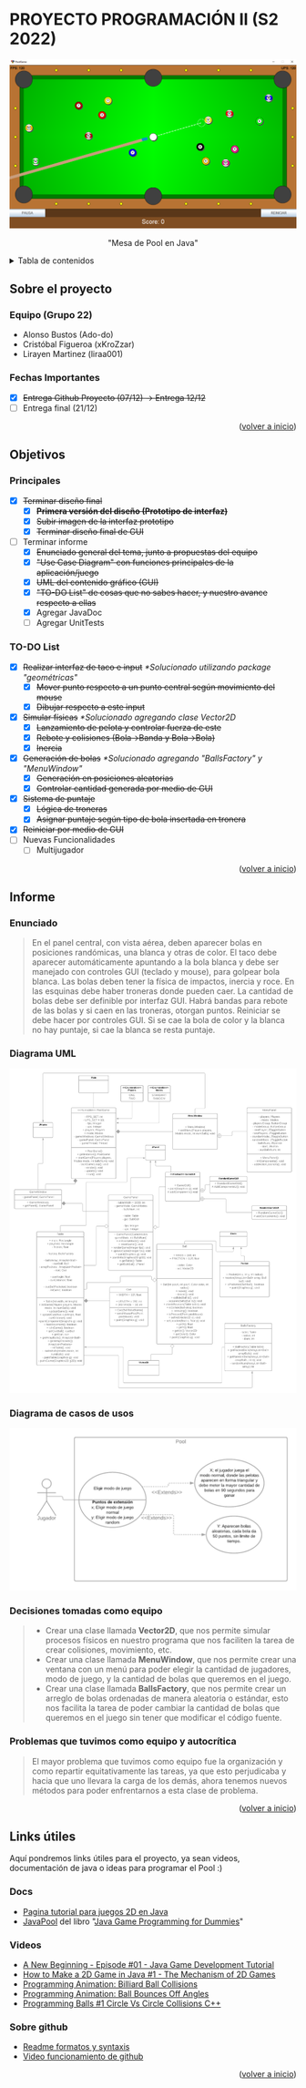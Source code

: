 # PROYECTO PROGRAMACIÓN II (S2 2022)

<div id="top"></div>

<!-- PROJECT LOGO -->
<div align="center">
  </a>
    <img src="/imgs/ss.png" alt="Logo">
  </a>
  <p align="center">
    "Mesa de Pool en Java"
  </p>
</div>

<!-- TABLE OF CONTENTS -->
<details>
  <summary>Tabla de contenidos</summary>
  <ol>
    <li>
      <a href="#sobre-el-proyecto">Sobre el proyecto</a>
    </li>
    <li>
      <a href="#objetivos">Objetivos</a>
    </li>
    <li>
      <a href="#informe">Informe</a>
    </li>
    <li>
      <a href="#links-útiles">Links útiles</a>
    </li>
  </ol>
</details>

## Sobre el proyecto

### Equipo (Grupo 22)

* Alonso Bustos (Ado-do)
* Cristóbal Figueroa (xKroZzar)
* Lirayen Martinez (liraa001)

### Fechas Importantes

* [X] ~~Entrega Github Proyecto (07/12) -> Entrega 12/12~~
* [ ] Entrega final (21/12)

<p align="right">(<a href="#top">volver a inicio</a>)</p>

## Objetivos

### Principales

* [X] ~~Terminar diseño final~~
  * [X] ~~**Primera versión del diseño (Prototipo de interfaz)**~~
  * [X] ~~Subir imagen de la interfaz prototipo~~
  * [X] ~~Terminar diseño final de GUI~~

* [ ] Terminar informe
  * [X] ~~Enunciado general del tema, junto a propuestas del equipo~~
  * [X] ~~"Use Case Diagram" con funciones principales de la aplicación/juego~~
  * [X] ~~UML del contenido gráfico (GUI)~~
  * [X] ~~"TO-DO List" de cosas que no sabes hacer, y nuestro avance respecto a ellas~~
  * [X] Agregar JavaDoc
  * [ ] Agregar UnitTests

### TO-DO List

* [X] ~~Realizar interfaz de taco e input~~  _*Solucionado utilizando package "geométricas"_
  * [X] ~~Mover punto respecto a un punto central según movimiento del mouse~~
  * [X] ~~Dibujar respecto a este input~~

* [X] ~~Simular físicas~~ _*Solucionado agregando clase Vector2D_
  * [X] ~~Lanzamiento de pelota y controlar fuerza de este~~
  * [X] ~~Rebote y colisiones (Bola->Banda y Bola->Bola)~~
  * [X] ~~Inercia~~
* [X] ~~Generación de bolas~~ _*Solucionado agregando "BallsFactory" y "MenuWindow"_
  * [X] ~~Generación en posiciones aleatorias~~
  * [X] ~~Controlar cantidad generada por medio de GUI~~
* [X] ~~Sistema de puntaje~~
  * [X] ~~Lógica de troneras~~
  * [X] ~~Asignar puntaje según tipo de bola insertada en tronera~~
* [X] ~~Reiniciar por medio de GUI~~
* [ ] Nuevas Funcionalidades
  * [ ] Multijugador

<p align="right">(<a href="#top">volver a inicio</a>)</p>

## Informe

### Enunciado

> En el panel central, con vista aérea, deben aparecer bolas en posiciones randómicas, una blanca y otras de color. El taco debe aparecer automáticamente apuntando a la bola blanca y debe ser manejado con controles GUI (teclado y mouse), para golpear bola blanca. Las bolas deben tener la física de impactos, inercia y roce.  En las esquinas debe haber troneras donde pueden caer. La cantidad de bolas debe ser definible por interfaz GUI. Habrá bandas para rebote de las bolas y si caen en las troneras, otorgan puntos.  Reiniciar se debe hacer por controles GUI. Si se cae la bola de color y la blanca no hay puntaje, si cae la blanca se resta puntaje.

### Diagrama UML

<img src="/imgs/diagramaUML.png" alt="UML">

### Diagrama de casos de usos

<img src="/imgs/diagramaCasos.png" alt="CASOS">

### Decisiones tomadas como equipo

> * Crear una clase llamada **Vector2D**, que nos permite simular procesos físicos en nuestro programa que nos faciliten la tarea de crear colisiones, movimiento, etc.
> * Crear una clase llamada **MenuWindow**, que nos permite crear una ventana con un menú para poder elegir la cantidad de jugadores, modo de juego, y la cantidad de bolas que queremos en el juego.
> * Crear una clase llamada **BallsFactory**, que nos permite crear un arreglo de bolas ordenadas de manera aleatoria o estándar, esto nos facilita la tarea de poder cambiar la cantidad de bolas que queremos en el juego sin tener que modificar el código fuente.

### Problemas que tuvimos como equipo y autocrítica

> El mayor problema que tuvimos como equipo fue la organización y como repartir equitativamente las tareas, ya que esto perjudicaba y hacia que uno llevara la carga de los demás, ahora tenemos nuevos métodos para poder enfrentarnos a esta clase de problema.

<p align="right">(<a href="#top">volver a inicio</a>)</p>

## Links útiles

Aquí pondremos links útiles para el proyecto, ya sean videos, documentación de java o ideas para programar el Pool :)

### Docs

* [Pagina tutorial para juegos 2D en Java](https://zetcode.com/javagames/)
* [JavaPool](http://www.mscs.mu.edu/~mikes/174.2002/demos/feb4/JavaPool.html) del libro "[Java Game Programming for Dummies](https://theswissbay.ch/pdf/Gentoomen%20Library/Programming/Java/IDG%20-%20Java%20Game%20Programming%20for%20Dummies.pdf)"

### Videos

* [A New Beginning - Episode #01 - Java Game Development Tutorial](https://www.youtube.com/watch?v=6_N8QZ47toY&list=PL4rzdwizLaxYmltJQRjq18a9gsSyEQQ-0&index=1)
* [How to Make a 2D Game in Java #1 - The Mechanism of 2D Games](https://www.youtube.com/watch?v=om59cwR7psI&list=PL_QPQmz5C6WUF-pOQDsbsKbaBZqXj4qSq)
* [Programming Animation: Billiard Ball Collisions](https://youtu.be/guWIF87CmBg)
* [Programming Animation: Ball Bounces Off Angles](https://youtu.be/Ep2N0N6SB6U)
* [Programming Balls #1 Circle Vs Circle Collisions C++](https://youtu.be/LPzyNOHY3A4)

### Sobre github

* [Readme formatos y syntaxis](https://docs.github.com/en/get-started/writing-on-github/getting-started-with-writing-and-formatting-on-github/basic-writing-and-formatting-syntax)
* [Video funcionamiento de github](https://youtu.be/8Dd7KRpKeaE)

<p align="right">(<a href="#top">volver a inicio</a>)</p>
